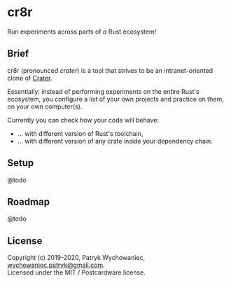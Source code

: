 # cr8r

Run experiments across parts of _a_ Rust ecosystem!

## Brief

cr8r (pronounced _crater_) is a tool that strives to be an intranet-oriented clone of [Crater](https://github.com/rust-lang/crater).

Essentially: instead of performing experiments on the entire Rust's ecosystem, you configure a list of your own
projects and practice on them, on your own computer(s).

Currently you can check how your code will behave:
- ... with different version of Rust's toolchain,
- ... with different version of any crate inside your dependency chain.

## Setup

@todo

## Roadmap

@todo

## License

Copyright (c) 2019-2020, Patryk Wychowaniec, wychowaniec.patryk@gmail.com.    
Licensed under the MIT / Postcardware license.